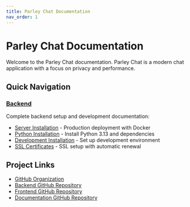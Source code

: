 ```yaml
---
title: Parley Chat Documentation
nav_order: 1
---
```


# Parley Chat Documentation

Welcome to the Parley Chat documentation. Parley Chat is a modern chat application with a focus on privacy and performance.

## Quick Navigation

### [Backend](backend/)
Complete backend setup and development documentation:
- [Server Installation](server-installation.md) - Production deployment with Docker
- [Python Installation](python-installation.md) - Install Python 3.13 and dependencies
- [Development Installation](development-installation.md) - Set up development environment
- [SSL Certificates](ssl-certificates.md) - SSL setup with automatic renewal

## Project Links

- [GitHub Organization](https://github.com/Parley-Chat)
- [Backend GitHub Repository](https://github.com/Parley-Chat/sova)
- [Frontend GitHub Repository](https://github.com/Parley-Chat/mura)
- [Documentation GitHub Repository](https://github.com/Parley-Chat/documentation)